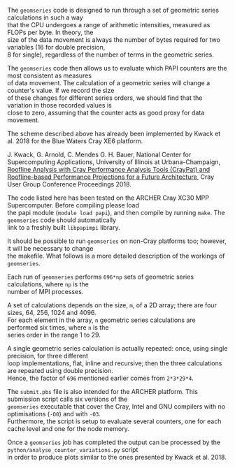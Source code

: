 The `geomseries` code is designed to run through a set of geometric series calculations in such a way<br>
that the CPU undergoes a range of arithmetic intensities, measured as FLOPs per byte. In theory, the<br>
size of the data movement is always the number of bytes required for two variables (16 for double precision,<br>
8 for single), regardless of the number of terms in the geometric series.

The `geomseries` code then allows us to evaluate which PAPI counters are the most consistent as measures<br>
of data movement. The calculation of a geometric series will change a counter's value. If we record the size<br>
of these changes for different series orders, we should find that the variation in those recorded values is<br>
close to zero, assuming that the counter acts as good proxy for data movement.

The scheme described above has already been implemented by Kwack et al. 2018 for the Blue Waters Cray XE6 platform.

J. Kwack, G. Arnold, C. Mendes G. H. Bauer, National Center for Supercomputing Applications, University of Illinois at Urbana-Champaign, [Roofline Analysis with Cray Performance Analysis Tools (CrayPat) and Roofline-based Performance Projections for a Future Architecture](https://bluewaters.ncsa.illinois.edu/liferay-content/document-library/content/BWsymposium_2018_CrayPAT_based_Roofline_Analysis_v02.pdf), Cray User Group Conference Proceedings 2018.

The code listed here has been tested on the ARCHER Cray XC30 MPP Supercomputer. Before compiling please load<br>
the papi module (`module load papi`), and then compile by running `make`. The `geomseries` code should automatically<br>
link to a freshly built `libpapimpi` library.

It should be possible to run `geomseries` on non-Cray platforms too; however, it will be necessary to change<br>
the makefile. What follows is a more detailed description of the workings of `geomseries`.

Each run of `geomseries` performs `696*np` sets of geometric series calculations, where `np` is the<br>
number of MPI processes.

A set of calculations depends on the size, `m`, of a 2D array; there are four sizes, 64, 256, 1024 and 4096.<br>
For each element in the array, `n` geometric series calculations are performed six times, where `n` is the<br>
series order in the range 1 to 29. 

A single geometric series calculation is actually repeated: once, using single precision, for three different<br>
loop implementations, flat, inline and recursive; then the three calculations are repeated using double precision.<br>
Hence, the factor of `696` mentioned earlier comes from `2*3*29*4`.

The `submit.pbs` file is also intended for the ARCHER platform. This submission script calls six versions of the<br> `geomseries` executable that cover the Cray, Intel and GNU compilers with no optimisations (`-O0`) and with `-O3`.<br>
Furthermore, the script is setup to evaluate several counters, one for each cache level and one for the node memory.

Once a `geomseries` job has completed the output can be processed by the `python/analyse_counter_variations.py` script<br>
in order to produce plots similar to the ones presented by Kwack et al. 2018.
